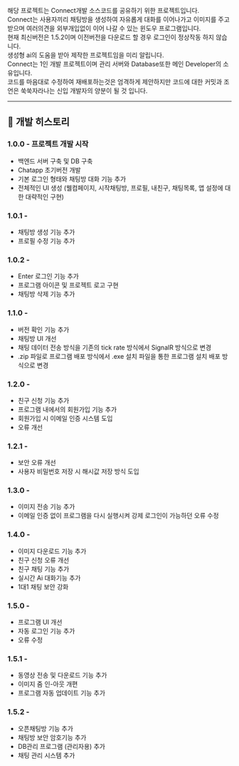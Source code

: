 해당 프로젝트는 Connect개발 소스코드를 공유하기 위한 프로젝트입니다.  
Connect는 사용자끼리 채팅방을 생성하여 자유롭게 대화를 이어나가고 이미지를 주고받으며 여러의견을 외부개입없이 이어 나갈 수 있는 윈도우 프로그램입니다.  
현재 최신버전은 1.5.2이며 이전버전을 다운로드 할 경우 로그인이 정상작동 하지 않습니다.  
생성형 ai의 도움을 받아 제작한 프로젝트임을 미리 알립니다.  
Connect는 1인 개발 프로젝트이며 관리 서버와 Database또한 메인 Developer의 소유입니다.  
코드를 마음대로 수정하여 재배포하는것은 엄격하게 제안하지만 코드에 대한 커밋과 조언은 쑥쑥자라나는 신입 개발자의 양분이 될 것 입니다.  

---

## 📅 개발 히스토리  

### 1.0.0 - 프로젝트 개발 시작  
- 백엔드 서버 구축 및 DB 구축  
- Chatapp 초기버전 개발  
- 기본 로그인 형태와 채팅방 대화 기능 추가  
- 전체적인 UI 생성 (웰컴페이지, 시작채팅방, 프로필, 내친구, 채팅목록, 앱 설정에 대한 대략적인 구현)  

### 1.0.1 -  
- 채팅방 생성 기능 추가  
- 프로필 수정 기능 추가  

### 1.0.2 -  
- Enter 로그인 기능 추가  
- 프로그램 아이콘 및 프로젝트 로고 구현  
- 채팅방 삭제 기능 추가  

### 1.1.0 -  
- 버전 확인 기능 추가  
- 채팅방 UI 개선  
- 채팅 데이터 전송 방식을 기존의 tick rate 방식에서 SignalR 방식으로 변경  
- .zip 파일로 프로그램 배포 방식에서 .exe 설치 파일을 통한 프로그램 설치 배포 방식으로 변경  

### 1.2.0 -  
- 친구 신청 기능 추가  
- 프로그램 내에서의 회원가입 기능 추가  
- 회원가입 시 이메일 인증 시스템 도입  
- 오류 개선  

### 1.2.1 -  
- 보안 오류 개선  
- 사용자 비밀번호 저장 시 해시값 저장 방식 도입  

### 1.3.0 -  
- 이미지 전송 기능 추가  
- 이메일 인증 없이 프로그램을 다시 실행시켜 강제 로그인이 가능하던 오류 수정  

### 1.4.0 -  
- 이미지 다운로드 기능 추가  
- 친구 신청 오류 개선  
- 친구 채팅 기능 추가  
- 실시간 Ai 대화기능 추가  
- 1대1 채팅 보안 강화  

### 1.5.0 -  
- 프로그램 UI 개선  
- 자동 로그인 기능 추가  
- 오류 수정  

### 1.5.1 -  
- 동영상 전송 및 다운로드 기능 추가  
- 이미지 줌 인-아웃 개편  
- 프로그램 자동 업데이트 기능 추가  

### 1.5.2 -  
- 오픈채팅방 기능 추가  
- 채팅방 보안 암호기능 추가  
- DB관리 프로그램 (관리자용) 추가  
- 채팅 관리 시스템 추가  